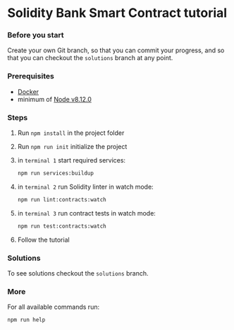 Solidity Bank Smart Contract tutorial
===

### Before you start

Create your own Git branch, so that you can commit your progress, 
and so that you can checkout the ``solutions`` branch at any point. 

### Prerequisites

 - [Docker](https://docs.docker.com/docker-for-mac/install/)
 - minimum of [Node v8.12.0](https://www.codementor.io/mercurial/how-to-install-node-js-on-macos-sierra-mphz41ekk#nvm)

### Steps

1. Run ``npm install`` in the project folder

2. Run ``npm run init`` initialize the project

3. in ``terminal 1`` start required services:
    ```bash
    npm run services:buildup
    ```

4. in ``terminal 2`` run Solidity linter in watch mode:
    ```bash
    npm run lint:contracts:watch
    ```

5. in ``terminal 3`` run contract tests in watch mode:
    ```bash
    npm run test:contracts:watch
    ```

6. Follow the tutorial

### Solutions

To see solutions checkout the ``solutions`` branch.

### More

For all available commands run:
```bash
npm run help
```
